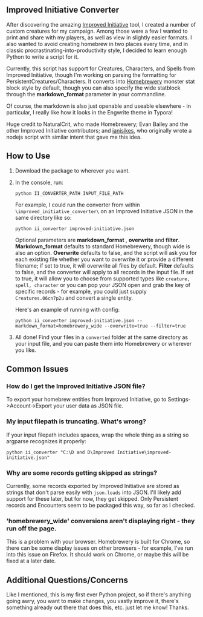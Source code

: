 

## Improved Initiative Converter

After discovering the amazing [Improved Initiative](https://www.improved-initiative.com) tool, I created a number of custom creatures for my campaign. Among those were a few I wanted to print and share with my players, as well as view in slightly easier formats. I also wanted to avoid creating homebrew in two places every time, and in classic procrastinating-into-productivity style, I decided to learn enough Python to write a script for it.

Currently, this script has support for Creatures, Characters, and Spells from Improved Initiative, though I'm working on parsing the formatting for PersistentCreatures/Characters. It converts into [Homebrewery](https://homebrewery.naturalcrit.com/) monster stat block style by default, though you can also specify the wide statblock through the **markdown_format** parameter in your commandline. 

Of course, the markdown is also just openable and useable elsewhere - in particular, I really like how it looks in the Engwrite theme in Typora!

Huge credit to NaturalCrit, who made Homebrewery; Evan Bailey and the other Improved Initiative contributors; and [ianjsikes](https://gist.github.com/ianjsikes/1aedfd113243d9cfe69c3b445f1cb562), who originally wrote a nodejs script with similar intent that gave me this idea.

## How to Use

1. Download the package to wherever you want.

2. In the console, run:

   `python II_CONVERTER_PATH INPUT_FILE_PATH `

   For  example, I could run the converter from within `\improved_initiative_converter\` on an Improved Initiative JSON in the same directory like so:

   `python ii_converter improved-initiative.json`

   Optional parameters are **markdown_format** , **overwrite** and **filter**. **Markdown_format** defaults to standard Homebrewery, though wide is also an option. **Overwrite** defaults to false, and the script will ask you for each existing file whether you want to overwrite it or provide a different filename; if set to true, it will overwrite all files by default.  **Filter** defaults to false, and the converter will apply to all records in the input file. If set to true, it will allow you to choose from supported types like `creature, spell, character` or you can pop your JSON open and grab the key of specific records - for example, you could just supply `Creatures.06cn7p2u` and convert a single entity.

   Here's an example of running with config:

   `python ii_converter improved-initiative.json --markdown_format=homebrewery_wide --overwrite=true --filter=true` 

3. All done! Find your files in a `converted` folder at the same directory as your input file, and you can paste them into Homebrewery or wherever you like.

## Common Issues

### How do I get the Improved Initiative JSON file?

To export your homebrew entities from Improved Initiative, go to Settings->Account->Export your user data as JSON file.

### My input filepath is truncating. What's wrong?

If your input filepath includes spaces, wrap the whole thing as a string so argparse recognizes it properly:

`python ii_converter "C:\D and D\Improved Initiative\improved-initiative.json" `

### Why are some records getting skipped as strings?

Currently, some records exported by Improved Initiative are stored as strings that don't parse easily with `json.loads` into JSON. I'll likely add support for these later, but for now, they get skipped. Only Persistent records and Encounters seem to be packaged this way, so far as I checked.

### 'homebrewery_wide' conversions aren't displaying right - they run off the page.

This is a problem with your browser. Homebrewery is built for Chrome, so there can be some display issues on other browsers - for example, I've run into this issue on Firefox. It should work on Chrome, or maybe this will be fixed at a later date.

## Additional Questions/Concerns

Like I mentioned, this is my first ever Python project, so if there's anything going awry, you want to make changes, you vastly improve it, there's something already out there that does this, etc. just let me know! Thanks.